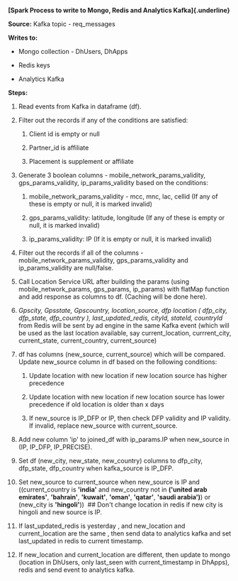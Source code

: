 **[Spark Process to write to Mongo, Redis and Analytics
Kafka]{.underline}**

**Source:** Kafka topic - req_messages

**Writes to:**

- Mongo collection - DhUsers, DhApps

- Redis keys

- Analytics Kafka

**Steps:**

1.  Read events from Kafka in dataframe (df).

2.  Filter out the records if any of the conditions are satisfied:

    1.  Client id is empty or null

    2.  Partner_id is affiliate

    3.  Placement is supplement or affiliate

3.  Generate 3 boolean columns - mobile_network_params_validity,
    gps_params_validity, ip_params_validity based on the conditions:

    1.  mobile_network_params_validity - mcc, mnc, lac, cellid (If any
        of these is empty or null, it is marked invalid)

    2.  gps_params_validity: latitude, longitude (If any of these is
        empty or null, it is marked invalid)

    3.  ip_params_validity: IP (If it is empty or null, it is marked
        invalid)

4.  Filter out the records if all of the columns -
    mobile_network_params_validity, gps_params_validity and
    ip_params_validity are null/false.

5.  Call Location Service URL after building the params (using
    mobile_network_params, gps_params, ip_params) with flatMap function
    and add response as columns to df. (Caching will be done here).

6.  *Gpscity, Gpsstate, Gpscountry, location_source, dfp location (
    dfp_city, dfp_state, dfp_country ), last_updated_redis, cityId,
    stateId, countryId* from Redis will be sent by ad engine in the same
    Kafka event (which will be used as the last location available, say
    current_location, currrent_city, current_state, current_country,
    current_source)

7.  df has columns (new_source, current_source) which will be compared.
    Update new_source column in df based on the following conditions:

    1.  Update location with new location if new location source has
        higher precedence

    2.  Update location with new location if new location source has
        lower precedence if old location is older than x days

    3.  If new_source is IP_DFP or IP, then check DFP validity and IP
        validity. If invalid, replace new_source with current_source.

8.  Add new column 'ip' to joined_df with ip_params.IP when new_source
    in (IP, IP_DFP, IP_PRECISE).

9.  Set df (new_city, new_state, new_country) columns to dfp_city,
    dfp_state, dfp_country when kafka_source is IP_DFP.

10. Set new_source to current_source when new_source is IP and
    ((current_country is **'india'** and new_country not in **(\'united
    arab emirates\'**, **\'bahrain\'**, **\'kuwait\'**, **\'oman\'**,
    **\'qatar\'**, **\'saudi arabia\')**) or (new_city is
    **'hingoli'**))  \## Don't change location in redis if new city is
    hingoli and new source is IP.

11. If last_updated_redis is yesterday , and new_location and
    current_location are the same , then send data to analytics kafka
    and set last_updated in redis to current timestamp.

12. If new_location and current_location are different, then update to
    mongo (location in DhUsers, only last_seen with current_timestamp in
    DhApps), redis and send event to analytics kafka.
